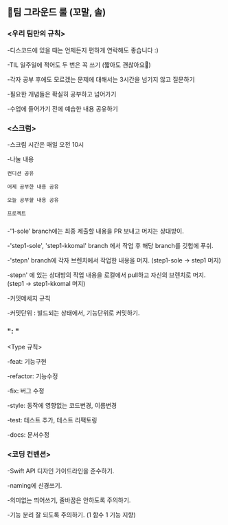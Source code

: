 ## 🐥팀 그라운드 룰 (꼬말, 솔)


### <우리 팀만의 규칙>

-디스코드에 있을 때는 언제든지 편하게 연락해도 좋습니다 :)

-TIL 일주일에 적어도 두 번은 꼭 쓰기 (짧아도 괜찮아요🙂)

-각자 공부 후에도 모르겠는 문제에 대해서는 3시간을 넘기지 않고 질문하기

-필요한 개념들은 확실히 공부하고 넘어가기

-수업에 들어가기 전에 예습한 내용 공유하기


### <스크럼>

-스크럼 시간은 매일 오전 10시

-나눌 내용

    컨디션 공유

    어제 공부한 내용 공유

    오늘 공부할 내용 공유

    프로젝트


### <Branch>

-'1-sole' branch에는 최종 제출할 내용을 PR 보내고 머지는 상대방이.

-'step1-sole', 'step1-kkomal' branch 에서 작업 후 해당 branch를 깃헙에 푸쉬.

-'stepn' branch에 각자 브렌치에서 작업한 내용을 머지. (step1-sole -> step1 머지)

-stepn' 에 있는 상대방의 작업 내용을 로컬에서 pull하고 자신의 브렌치로 머지. (step1 -> step1-kkomal 머지)

-커밋메세지 규칙

-커밋단위 : 빌드되는 상태에서, 기능단위로 커밋하기.


### "<Type>: <Contents>"

<Type 규칙>

-feat: 기능구현

-refactor: 기능수정

-fix: 버그 수정

-style: 동작에 영향없는 코드변경, 이름변경

-test: 테스트 추가, 테스트 리팩토링

-docs: 문서수정


### <코딩 컨벤션>

-Swift API 디자인 가이드라인을 준수하기.

-naming에 신경쓰기.

-의미없는 띄어쓰기, 줄바꿈은 안하도록 주의하기.

-기능 분리 잘 되도록 주의하기. (1 함수 1 기능 지향)

